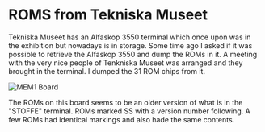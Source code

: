 # ROMS from Tekniska Museet

Tekniska Museet has an Alfaskop 3550 terminal which once upon was in the exhibition but nowadays is in storage. Some time ago I asked if it was possible to retrieve
the Alfaskop 3550 and dump the ROMs in it. A meeting with the very nice people of Tenkniska Museet was arranged and they brought in the terminal. I dumped the 31 ROM chips from it.

![MEM1 Board](https://github.com/MattisLind/Alfaskop3550InVHDL/raw/main/roms/MEM1/TM/MEM1.JPG)

The ROMs on this board seems to be an older version of what is in the "STOFFE" terminal. ROMs marked SS with a version number following. A few ROMs had identical markings and also hade the same contents.
